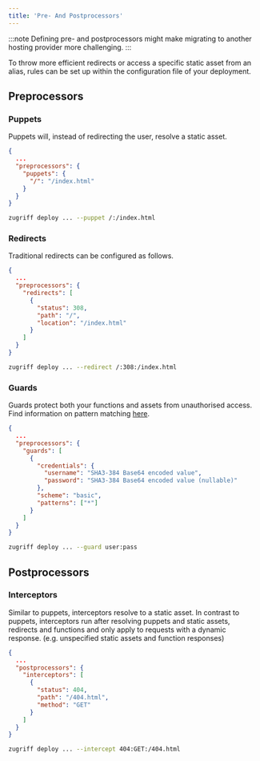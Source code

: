 ```yaml
---
title: 'Pre- And Postprocessors'
---
```


:::note
Defining pre- and postprocessors might make migrating to another hosting provider more challenging.
:::

To throw more efficient redirects or access a specific static asset from an alias, rules can be set up
within the configuration file of your deployment.

## Preprocessors

### Puppets

Puppets will, instead of redirecting the user, resolve a static asset.

```json
{
  ...
  "preprocessors": {
    "puppets": {
      "/": "/index.html"
    }
  }
}
```

```sh
zugriff deploy ... --puppet /:/index.html
```

### Redirects

Traditional redirects can be configured as follows.

```json
{
  ...
  "preprocessors": {
    "redirects": [
      {
        "status": 308,
        "path": "/",
        "location": "/index.html"
      }
    ]
  }
}
```

```sh
zugriff deploy ... --redirect /:308:/index.html
```

### Guards

Guards protect both your functions and assets from unauthorised access.
Find information on pattern matching [here](/reference/deployment-architecture#patterns).

```json
{
  ...
  "preprocessors": {
    "guards": [
      {
        "credentials": {
          "username": "SHA3-384 Base64 encoded value",
          "password": "SHA3-384 Base64 encoded value (nullable)"
        },
        "scheme": "basic",
        "patterns": ["*"]
      }
    ]
  }
}
```

```sh
zugriff deploy ... --guard user:pass
```

## Postprocessors

### Interceptors

Similar to puppets, interceptors resolve to a static asset. In contrast to puppets, interceptors run after
resolving puppets and static assets, redirects and functions and only apply to requests with a dynamic
response. (e.g. unspecified static assets and function responses)

```json
{
  ...
  "postprocessors": {
    "interceptors": [
      {
        "status": 404,
        "path": "/404.html",
        "method": "GET"
      }
    ]
  }
}
```

```sh
zugriff deploy ... --intercept 404:GET:/404.html
```
